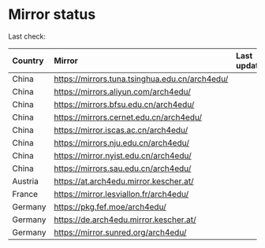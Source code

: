 <script src="./time.js"></script>
# Mirror status
Last check: <script type="text/javascript">localize(1718332538.8408852);</script>

|Country|Mirror|Last update|
|:------|:-----|:----------|
|China|https://mirrors.tuna.tsinghua.edu.cn/arch4edu/|<script type="text/javascript">localize(1718306695);</script>|
|China|https://mirrors.aliyun.com/arch4edu/|<script type="text/javascript">localize(1718306695);</script>|
|China|https://mirrors.bfsu.edu.cn/arch4edu/|<script type="text/javascript">localize(1718306695);</script>|
|China|https://mirrors.cernet.edu.cn/arch4edu/|<script type="text/javascript">localize(1718306695);</script>|
|China|https://mirror.iscas.ac.cn/arch4edu/|<script type="text/javascript">localize(1718306695);</script>|
|China|https://mirrors.nju.edu.cn/arch4edu/|<script type="text/javascript">localize(1718217797);</script>|
|China|https://mirror.nyist.edu.cn/arch4edu/|<script type="text/javascript">localize(1718260485);</script>|
|China|https://mirrors.sau.edu.cn/arch4edu/|<script type="text/javascript">localize(1718306695);</script>|
|Austria|https://at.arch4edu.mirror.kescher.at/|<script type="text/javascript">localize(1718306695);</script>|
|France|https://mirror.lesviallon.fr/arch4edu/|<script type="text/javascript">localize(1718306695);</script>|
|Germany|https://pkg.fef.moe/arch4edu/|<script type="text/javascript">localize(1718306695);</script>|
|Germany|https://de.arch4edu.mirror.kescher.at/|<script type="text/javascript">localize(1718306695);</script>|
|Germany|https://mirror.sunred.org/arch4edu/|<script type="text/javascript">localize(1718306695);</script>|

<script src="./tablefilter/tablefilter.js"></script>
<script src="./table.js"></script>